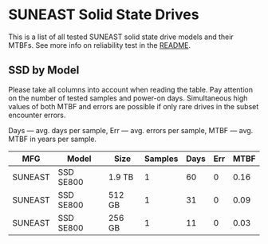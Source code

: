 SUNEAST Solid State Drives
==========================

This is a list of all tested SUNEAST solid state drive models and their MTBFs. See
more info on reliability test in the [README](https://github.com/linuxhw/SMART).

SSD by Model
------------

Please take all columns into account when reading the table. Pay attention on the
number of tested samples and power-on days. Simultaneous high values of both MTBF
and errors are possible if only rare drives in the subset encounter errors.

Days — avg. days per sample,
Err  — avg. errors per sample,
MTBF — avg. MTBF in years per sample.

| MFG       | Model              | Size   | Samples | Days  | Err   | MTBF   |
|-----------|--------------------|--------|---------|-------|-------|--------|
| SUNEAST   | SSD SE800          | 1.9 TB | 1       | 60    | 0     | 0.16   |
| SUNEAST   | SSD SE800          | 512 GB | 1       | 31    | 0     | 0.09   |
| SUNEAST   | SSD SE800          | 256 GB | 1       | 11    | 0     | 0.03   |
